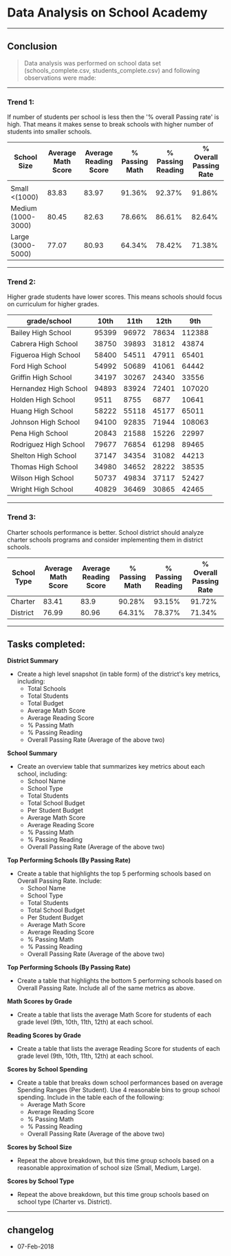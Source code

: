 # Data Analysis on School Academy
----
## Conclusion


> Data analysis was performed on school data set (schools_complete.csv, students_complete.csv) and following observations were made:

----
### Trend 1:
If number of students per school is less then the '% overall Passing rate' is high. 
That means it makes sense to break schools with higher number of students into smaller schools. 

|     School Size    | Average Math Score | Average Reading Score | % Passing Math | % Passing Reading | % Overall Passing Rate | 
|--------------------|-----------------------|----------------|-------------------|------------------------|--------| 
|        |                       |                |                   |                        |        | 
| Small <(1000)      | 83.83                 | 83.97          | 91.36%            | 92.37%                 | 91.86% | 
| Medium (1000-3000) | 80.45                 | 82.63          | 78.66%            | 86.61%                 | 82.64% | 
| Large (3000-5000)  | 77.07                 | 80.93          | 64.34%            | 78.42%                 | 71.38% | 


----
### Trend 2:
Higher grade students have lower scores. This means schools should focus on curriculum for higher grades. 


| grade/school          | 10th  | 11th  | 12th  | 9th    | 
|-----------------------|-------|-------|-------|--------| 
| Bailey High School    | 95399 | 96972 | 78634 | 112388 | 
| Cabrera High School   | 38750 | 39893 | 31812 | 43874  | 
| Figueroa High School  | 58400 | 54511 | 47911 | 65401  | 
| Ford High School      | 54992 | 50689 | 41061 | 64442  | 
| Griffin High School   | 34197 | 30267 | 24340 | 33556  | 
| Hernandez High School | 94893 | 83924 | 72401 | 107020 | 
| Holden High School    | 9511  | 8755  | 6877  | 10641  | 
| Huang High School     | 58222 | 55118 | 45177 | 65011  | 
| Johnson High School   | 94100 | 92835 | 71944 | 108063 | 
| Pena High School      | 20843 | 21588 | 15226 | 22997  | 
| Rodriguez High School | 79677 | 76854 | 61298 | 89465  | 
| Shelton High School   | 37147 | 34354 | 31082 | 44213  | 
| Thomas High School    | 34980 | 34652 | 28222 | 38535  | 
| Wilson High School    | 50737 | 49834 | 37117 | 52427  | 
| Wright High School    | 40829 | 36469 | 30865 | 42465  | 





----
### Trend 3:
Charter schools performance is better. School district should analyze charter schools programs and consider implementing them in district schools.

| School Type | Average Math Score | Average Reading Score | % Passing Math | % Passing Reading | % Overall Passing Rate | 
|-------------|--------------------|-----------------------|----------------|-------------------|------------------------| 
| Charter     | 83.41              | 83.9                  | 90.28%         | 93.15%            | 91.72%                 | 
| District    | 76.99              | 80.96                 | 64.31%         | 78.37%            | 71.34%                 | 




----
## Tasks completed:
**District Summary**

- Create a high level snapshot (in table form) of the district's key metrics, including:
    - Total Schools
    - Total Students
    - Total Budget
    - Average Math Score
    - Average Reading Score
    - % Passing Math
    - % Passing Reading
    - Overall Passing Rate (Average of the above two)

**School Summary**

- Create an overview table that summarizes key metrics about each school, including:
    - School Name
    - School Type
    - Total Students
    - Total School Budget
    - Per Student Budget
    - Average Math Score
    - Average Reading Score
    - % Passing Math
    - % Passing Reading
    - Overall Passing Rate (Average of the above two)

**Top Performing Schools (By Passing Rate)**

- Create a table that highlights the top 5 performing schools based on Overall Passing Rate. Include:
    - School Name
    - School Type
    - Total Students
    - Total School Budget
    - Per Student Budget
    - Average Math Score
    - Average Reading Score
    - % Passing Math
    - % Passing Reading
    - Overall Passing Rate (Average of the above two)

**Top Performing Schools (By Passing Rate)**

- Create a table that highlights the bottom 5 performing schools based on Overall Passing Rate. Include all of the same metrics as above.

**Math Scores by Grade**

- Create a table that lists the average Math Score for students of each grade level (9th, 10th, 11th, 12th) at each school.

**Reading Scores by Grade**

- Create a table that lists the average Reading Score for students of each grade level (9th, 10th, 11th, 12th) at each school.

**Scores by School Spending**

- Create a table that breaks down school performances based on average Spending Ranges (Per Student). Use 4 reasonable bins to group school spending. Include in the table each of the following:
    - Average Math Score
    - Average Reading Score
    - % Passing Math
    - % Passing Reading
    - Overall Passing Rate (Average of the above two)

**Scores by School Size**

- Repeat the above breakdown, but this time group schools based on a reasonable approximation of school size (Small, Medium, Large).

**Scores by School Type**

- Repeat the above breakdown, but this time group schools based on school type (Charter vs. District).


---
## changelog
* 07-Feb-2018 
